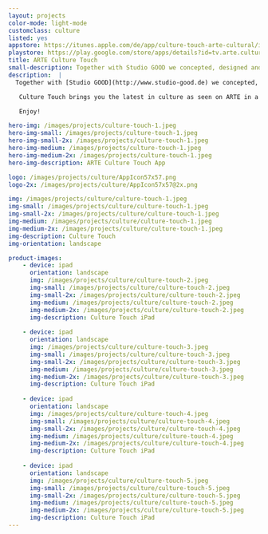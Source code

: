 ```yaml
---
layout: projects
color-mode: light-mode
customclass: culture
listed: yes
appstore: https://itunes.apple.com/de/app/culture-touch-arte-cultural/id932880916?mt=8
playstore: https://play.google.com/store/apps/details?id=tv.arte.culturetouch
title: ARTE Culture Touch
small-description: Together with Studio GOOD we concepted, designed and built a tablet magazine for ARTE to promote the great cultural content available on ARTE.
description:  |
  Together with [Studio GOOD](http://www.studio-good.de) we concepted, designed and built a tablet magazine for ARTE to promote the great cultural content available on ARTE. In addition to the app we also built a backend for letting the editors create the beautiful multimedia issues that make up Culture Touch.

   Culture Touch brings you the latest in culture as seen on ARTE in a digital weekly magazine. Every Friday, Culture Touch features a selection of the most interesting exhibitions, shows, films, books, albums and events to keep you up to date with the most interesting cultural gems.

   Enjoy!

hero-img: /images/projects/culture-touch-1.jpeg
hero-img-small: /images/projects/culture-touch-1.jpeg
hero-img-small-2x: /images/projects/culture-touch-1.jpeg
hero-img-medium: /images/projects/culture-touch-1.jpeg
hero-img-medium-2x: /images/projects/culture-touch-1.jpeg
hero-img-description: ARTE Culture Touch App

logo: /images/projects/culture/AppIcon57x57.png
logo-2x: /images/projects/culture/AppIcon57x57@2x.png

img: /images/projects/culture/culture-touch-1.jpeg
img-small: /images/projects/culture/culture-touch-1.jpeg
img-small-2x: /images/projects/culture/culture-touch-1.jpeg
img-medium: /images/projects/culture/culture-touch-1.jpeg
img-medium-2x: /images/projects/culture/culture-touch-1.jpeg
img-description: Culture Touch
img-orientation: landscape

product-images:
    - device: ipad
      orientation: landscape
      img: /images/projects/culture/culture-touch-2.jpeg
      img-small: /images/projects/culture/culture-touch-2.jpeg
      img-small-2x: /images/projects/culture/culture-touch-2.jpeg
      img-medium: /images/projects/culture/culture-touch-2.jpeg
      img-medium-2x: /images/projects/culture/culture-touch-2.jpeg
      img-description: Culture Touch iPad
    
    - device: ipad
      orientation: landscape
      img: /images/projects/culture/culture-touch-3.jpeg
      img-small: /images/projects/culture/culture-touch-3.jpeg
      img-small-2x: /images/projects/culture/culture-touch-3.jpeg
      img-medium: /images/projects/culture/culture-touch-3.jpeg
      img-medium-2x: /images/projects/culture/culture-touch-3.jpeg
      img-description: Culture Touch iPad
      
    - device: ipad
      orientation: landscape
      img: /images/projects/culture/culture-touch-4.jpeg
      img-small: /images/projects/culture/culture-touch-4.jpeg
      img-small-2x: /images/projects/culture/culture-touch-4.jpeg
      img-medium: /images/projects/culture/culture-touch-4.jpeg
      img-medium-2x: /images/projects/culture/culture-touch-4.jpeg
      img-description: Culture Touch iPad
      
    - device: ipad
      orientation: landscape
      img: /images/projects/culture/culture-touch-5.jpeg
      img-small: /images/projects/culture/culture-touch-5.jpeg
      img-small-2x: /images/projects/culture/culture-touch-5.jpeg
      img-medium: /images/projects/culture/culture-touch-5.jpeg
      img-medium-2x: /images/projects/culture/culture-touch-5.jpeg
      img-description: Culture Touch iPad
---
```

